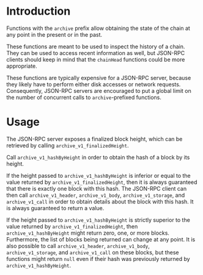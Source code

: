 # Introduction

Functions with the `archive` prefix allow obtaining the state of the chain at any point in the present or in the past.

These functions are meant to be used to inspect the history of a chain. They can be used to access recent information as well, but JSON-RPC clients should keep in mind that the `chainHead` functions could be more appropriate.

These functions are typically expensive for a JSON-RPC server, because they likely have to perform either disk accesses or network requests. Consequently, JSON-RPC servers are encouraged to put a global limit on the number of concurrent calls to `archive`-prefixed functions.

# Usage

The JSON-RPC server exposes a finalized block height, which can be retrieved by calling `archive_v1_finalizedHeight`.

Call `archive_v1_hashByHeight` in order to obtain the hash of a block by its height.

If the height passed to `archive_v1_hashByHeight` is inferior or equal to the value returned by `archive_v1_finalizedHeight`, then it is always guaranteed that there is exactly one block with this hash.
The JSON-RPC client can then call `archive_v1_header`, `archive_v1_body`, `archive_v1_storage`, and `archive_v1_call` in order to obtain details about the block with this hash. It is always guaranteed to return a value.

If the height passed to `archive_v1_hashByHeight` is strictly superior to the value returned by `archive_v1_finalizedHeight`, then `archive_v1_hashByHeight` might return zero, one, or more blocks. Furthermore, the list of blocks being returned can change at any point. It is also possible to call `archive_v1_header`, `archive_v1_body`, `archive_v1_storage`, and `archive_v1_call` on these blocks, but these functions might return `null` even if their hash was previously returned by `archive_v1_hashByHeight`.
